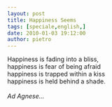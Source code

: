 ```yaml
---
layout: post
title: Happiness Seems
tags: [speciale,english,]
date: 2010-01-03 19:12:00
author: pietro
---
```

Happiness is fading into a bliss,<br/>happiness is fear of being afraid<br/>happiness is trapped within a kiss<br/>happiness is held behind a shade.<br/><br/><span style="font-style: italic">Ad Agnese...</span>
